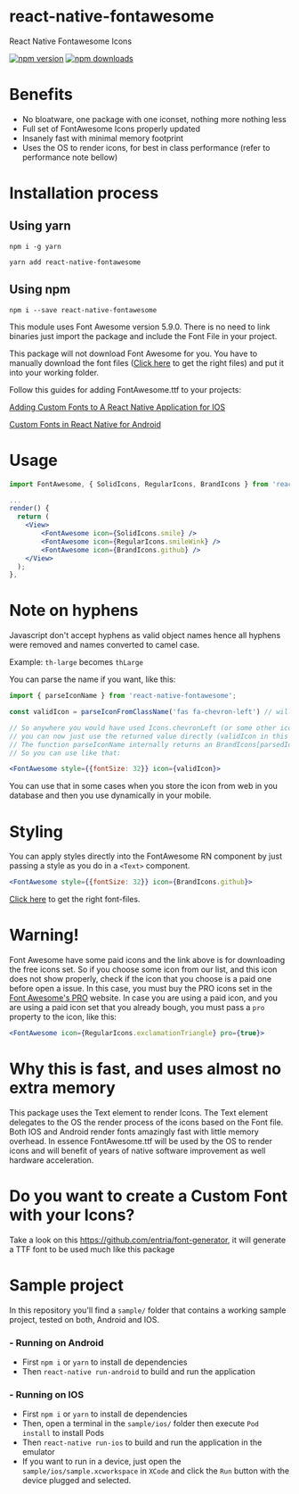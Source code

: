 # react-native-fontawesome
React Native Fontawesome Icons

[![npm version](https://img.shields.io/npm/v/react-native-fontawesome.svg?style=flat-square)](https://www.npmjs.com/package/react-native-fontawesome)
[![npm downloads](https://img.shields.io/npm/dm/react-native-fontawesome.svg?style=flat-square)](https://www.npmjs.com/package/react-native-fontawesome)

# Benefits
- No bloatware, one package with one iconset, nothing more nothing less
- Full set of FontAwesome Icons properly updated
- Insanely fast with minimal memory footprint
- Uses the OS to render icons, for best in class performance (refer to performance note bellow)

# Installation process

## Using yarn
`npm i -g yarn`

`yarn add react-native-fontawesome`

## Using npm
`npm i --save react-native-fontawesome`

This module uses Font Awesome version 5.9.0. There is no need to link binaries just import the package and include the Font File in your project.

This package will not download Font Awesome for you. You have to manually download the font files ([Click here](https://github.com/entria/react-native-fontawesome/tree/master/sample/assets/fonts) to get the right files) and put it into your working folder.

Follow this guides for adding FontAwesome.ttf to your projects:

[Adding Custom Fonts to A React Native Application for IOS](https://medium.com/@dabit3/adding-custom-fonts-to-react-native-b266b41bff7f)

[Custom Fonts in React Native for Android](https://medium.com/@gattermeier/custom-fonts-in-react-native-for-android-b8a331a7d2a7)


# Usage
```jsx
import FontAwesome, { SolidIcons, RegularIcons, BrandIcons } from 'react-native-fontawesome';

...
render() {
  return (
    <View>
        <FontAwesome icon={SolidIcons.smile} />
        <FontAwesome icon={RegularIcons.smileWink} />
        <FontAwesome icon={BrandIcons.github} />
    </View>
  );
},
```

# Note on hyphens
Javascript don't accept hyphens as valid object names hence all hyphens were removed and
names converted to camel case.

Example: `th-large` becomes `thLarge`

You can parse the name if you want, like this:

```jsx
import { parseIconName } from 'react-native-fontawesome';

const validIcon = parseIconFromClassName('fas fa-chevron-left') // will be parsed to chevronLeft

// So anywhere you would have used Icons.chevronLeft (or some other icon name) 
// you can now just use the returned value directly (validIcon in this example).  
// The function parseIconName internally returns an BrandIcons[parsedIconName] or SolidIcons[parsedIconName] or RegularIcons[parsedIconName] result.
// So you can use like that:

<FontAwesome style={{fontSize: 32}} icon={validIcon}>
```

You can use that in some cases when you store the icon from web in you database and then you use dynamically in your mobile.

# Styling
You can apply styles directly into the FontAwesome RN component by just passing a style as you do in a `<Text>` component.

```jsx
<FontAwesome style={{fontSize: 32}} icon={BrandIcons.github}>
```

[Click here](https://github.com/entria/react-native-fontawesome/tree/master/sample/assets/fonts) to get the right font-files.

# Warning!

Font Awesome have some paid icons and the link above is for downloading the free icons set.
So if you choose some icon from our list, and this icon does not show properly, check
if the icon that you choose is a paid one before open a issue. In this case, you must 
buy the PRO icons set in the [Font Awesome's PRO](https://fontawesome.com/pro) website.
In case you are using a paid icon, and you are using a paid icon set that you already
bough, you must pass a `pro` property to the icon, like this:

```jsx
<FontAwesome icon={RegularIcons.exclamationTriangle} pro={true}>
```

# Why this is fast, and uses almost no extra memory
This package uses the Text element to render Icons. The Text element delegates
to the OS the render process of the icons based on the Font file.
Both IOS and Android render fonts amazingly fast with little memory overhead. In essence
FontAwesome.ttf will be used by the OS to render icons and will benefit of years
of native software improvement as well hardware acceleration.

# Do you want to create a Custom Font with your Icons?

Take a look on this https://github.com/entria/font-generator, it will generate a TTF font to be used much like this package

# Sample project

In this repository you'll find a `sample/` folder that contains a working sample project, tested on both, Android and IOS.

### - Running on Android

* First `npm i` or `yarn` to install de dependencies
* Then `react-native run-android` to build and run the application

### - Running on IOS

* First `npm i` or `yarn` to install de dependencies
* Then, open a terminal in the `sample/ios/` folder then execute `Pod install` to install Pods
* Then `react-native run-ios` to build and run the application in the emulator
* If you want to run in a device, just open the `sample/ios/sample.xcworkspace` in `XCode` and click the `Run` button with the device plugged and selected.
